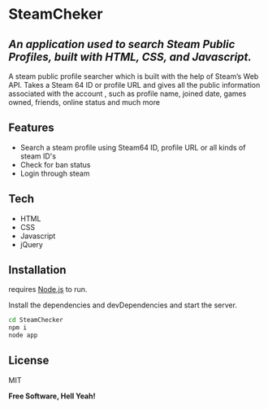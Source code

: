 # SteamCheker
## _An application used to search Steam Public Profiles, built with HTML, CSS, and Javascript._
A steam public profile searcher which is built with the help of Steam’s Web API. Takes a Steam 64 ID or profile URL and gives all the public information associated with the account , such as profile name, joined date, games owned, friends, online status and much more


## Features

- Search a steam profile using Steam64 ID, profile URL or all kinds of steam ID's
- Check for ban status
- Login through steam

## Tech

- HTML
- CSS
- Javascript 
- jQuery

## Installation

requires [Node.js](https://nodejs.org/) to run.

Install the dependencies and devDependencies and start the server.

```sh
cd SteamChecker
npm i
node app
```

## License

MIT

**Free Software, Hell Yeah!**
